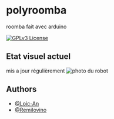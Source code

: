 # polyroomba
roomba fait avec arduino

[![GPLv3 License](https://img.shields.io/badge/License-GPL%20v3-yellow.svg)](https://opensource.org/licenses/)

## Etat visuel actuel
mis a jour régulièrement
![photo du robot](/images/20240219_123823.heic)

## Authors

- [@Loic-An](https://www.github.com/Loic-An)
- [@RemiIovino](https://github.com/RemiIovino)

